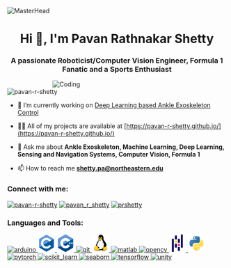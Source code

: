 ![MasterHead](https://github.com/Pavan-r-shetty/images/blob/main/DALL%C2%B7E%202024-01-08%2012.01.42%20-%20Create%20a%20banner%20GIF%20for%20a%20website%2C%20themed%20around%20'AI%20Researcher'%20and%20'Robotics'.%20The%20banner%20should%20depict%20a%20futuristic%20and%20innovative%20environment%2C%20sho.png)
<h1 align="center">Hi 👋, I'm Pavan Rathnakar Shetty</h1>
<h3 align="center">A passionate Roboticist/Computer Vision Engineer, Formula 1 Fanatic and a Sports Enthusiast</h3>
<img align="right" alt="Coding" width="400" src="https://github.com/Pavan-r-shetty/images/blob/main/DALL%C2%B7E%202024-01-04%2014.52.33%20-%20A%20dynamic%20and%20futuristic%20background%20image%20for%20a%20website%20with%20themes%20of%20F1%20racing%2C%20Automation%2C%20Robotics%2C%20Wearable%20Assistive%20Robotic%20Devices%2C%20Machine%20Le.png"
<p align="left"> <img src="https://komarev.com/ghpvc/?username=pavan-r-shetty&label=Profile%20views&color=0e75b6&style=flat" alt="pavan-r-shetty" /> </p>

- 🔭 I’m currently working on [Deep Learning based Ankle Exoskeleton Control]([https://link.ezproxy.neu.edu/login?url=https://www.proquest.com/dissertations-theses/deep-learning-based-exoboot-control-variable/docview/2904044998/se-2?accountid=12826](https://drive.google.com/file/d/1a5dbSOyBbcQM4jYlrNVPogyu4FkLIkTj/view?usp=drive_link))

- 👨‍💻 All of my projects are available at [https://pavan-r-shetty.github.io/](https://pavan-r-shetty.github.io/)

- 💬 Ask me about **Ankle Exoskeleton, Machine Learning, Deep Learning, Sensing and Navigation Systems, Computer Vision, Formula 1**

- 📫 How to reach me **shetty.pa@northeastern.edu**

<h3 align="left">Connect with me:</h3>
<p align="left">
<a href="https://linkedin.com/in/pavan-r-shetty" target="blank"><img align="center" src="https://raw.githubusercontent.com/rahuldkjain/github-profile-readme-generator/master/src/images/icons/Social/linked-in-alt.svg" alt="pavan-r-shetty" height="30" width="40" /></a>
<a href="https://instagram.com/pavan_r_shetty" target="blank"><img align="center" src="https://raw.githubusercontent.com/rahuldkjain/github-profile-readme-generator/master/src/images/icons/Social/instagram.svg" alt="pavan_r_shetty" height="30" width="40" /></a>
<a href="https://www.leetcode.com/prshetty" target="blank"><img align="center" src="https://raw.githubusercontent.com/rahuldkjain/github-profile-readme-generator/master/src/images/icons/Social/leet-code.svg" alt="prshetty" height="30" width="40" /></a>
</p>

<h3 align="left">Languages and Tools:</h3>
<p align="left"> <a href="https://www.arduino.cc/" target="_blank" rel="noreferrer"> <img src="https://cdn.worldvectorlogo.com/logos/arduino-1.svg" alt="arduino" width="40" height="40"/> </a> <a href="https://www.cprogramming.com/" target="_blank" rel="noreferrer"> <img src="https://raw.githubusercontent.com/devicons/devicon/master/icons/c/c-original.svg" alt="c" width="40" height="40"/> </a> <a href="https://www.w3schools.com/cpp/" target="_blank" rel="noreferrer"> <img src="https://raw.githubusercontent.com/devicons/devicon/master/icons/cplusplus/cplusplus-original.svg" alt="cplusplus" width="40" height="40"/> </a> <a href="https://git-scm.com/" target="_blank" rel="noreferrer"> <img src="https://www.vectorlogo.zone/logos/git-scm/git-scm-icon.svg" alt="git" width="40" height="40"/> </a> <a href="https://www.linux.org/" target="_blank" rel="noreferrer"> <img src="https://raw.githubusercontent.com/devicons/devicon/master/icons/linux/linux-original.svg" alt="linux" width="40" height="40"/> </a> <a href="https://www.mathworks.com/" target="_blank" rel="noreferrer"> <img src="https://upload.wikimedia.org/wikipedia/commons/2/21/Matlab_Logo.png" alt="matlab" width="40" height="40"/> </a> <a href="https://opencv.org/" target="_blank" rel="noreferrer"> <img src="https://www.vectorlogo.zone/logos/opencv/opencv-icon.svg" alt="opencv" width="40" height="40"/> </a> <a href="https://pandas.pydata.org/" target="_blank" rel="noreferrer"> <img src="https://raw.githubusercontent.com/devicons/devicon/2ae2a900d2f041da66e950e4d48052658d850630/icons/pandas/pandas-original.svg" alt="pandas" width="40" height="40"/> </a> <a href="https://www.python.org" target="_blank" rel="noreferrer"> <img src="https://raw.githubusercontent.com/devicons/devicon/master/icons/python/python-original.svg" alt="python" width="40" height="40"/> </a> <a href="https://pytorch.org/" target="_blank" rel="noreferrer"> <img src="https://www.vectorlogo.zone/logos/pytorch/pytorch-icon.svg" alt="pytorch" width="40" height="40"/> </a> <a href="https://scikit-learn.org/" target="_blank" rel="noreferrer"> <img src="https://upload.wikimedia.org/wikipedia/commons/0/05/Scikit_learn_logo_small.svg" alt="scikit_learn" width="40" height="40"/> </a> <a href="https://seaborn.pydata.org/" target="_blank" rel="noreferrer"> <img src="https://seaborn.pydata.org/_images/logo-mark-lightbg.svg" alt="seaborn" width="40" height="40"/> </a> <a href="https://www.tensorflow.org" target="_blank" rel="noreferrer"> <img src="https://www.vectorlogo.zone/logos/tensorflow/tensorflow-icon.svg" alt="tensorflow" width="40" height="40"/> </a> <a href="https://unity.com/" target="_blank" rel="noreferrer"> <img src="https://www.vectorlogo.zone/logos/unity3d/unity3d-icon.svg" alt="unity" width="40" height="40"/> </a> </p>



